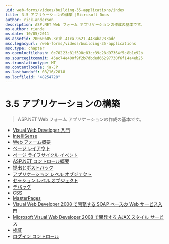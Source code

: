 ```yaml
---
uid: web-forms/videos/building-35-applications/index
title: 3.5 アプリケーションの構築 |Microsoft Docs
author: rick-anderson
description: ASP.NET Web フォーム アプリケーションの作成の基本です。
ms.author: riande
ms.date: 10/05/2011
ms.assetid: 20060b05-3c1b-41ca-9621-4434ba233adc
msc.legacyurl: /web-forms/videos/building-35-applications
msc.type: chapter
ms.openlocfilehash: 0c70223c81f598c83cc39c28d97364f5c8b1e92b
ms.sourcegitcommit: 45ac74e400f9f2b7dbded66297730f6f14a4eb25
ms.translationtype: MT
ms.contentlocale: ja-JP
ms.lasthandoff: 08/16/2018
ms.locfileid: "48254728"
---
```

<a name="building-35-applications"></a>3.5 アプリケーションの構築
====================
> ASP.NET Web フォーム アプリケーションの作成の基本です。


- [Visual Web Developer 入門](intro-to-visual-web-developer.md)
- [IntelliSense](intellisense.md)
- [Web フォーム概要](intro-to-web-forms.md)
- [ページ レイアウト](page-layout.md)
- [ページ ライフサイクル イベント](page-lifecycle-events.md)
- [ASP.NET コントロール概要](intro-to-aspnet-controls.md)
- [提出とポストバック](submit-and-postback.md)
- [アプリケーション レベル オブジェクト](application-level-objects.md)
- [セッション レベル オブジェクト](session-level-objects.md)
- [デバッグ](debugging.md)
- [CSS](css.md)
- [MasterPages](masterpages.md)
- [Visual Web Developer 2008 で開発する SOAP ベースの Web サービス入門](an-introduction-to-soap-based-web-services-with-visual-web-developer-2008.md)
- [Microsoft Visual Web Developer 2008 で開発する AJAX スタイル サービス](ajax-style-services-with-microsoft-visual-web-developer-2008.md)
- [検証](validation.md)
- [ログイン コントロール](login-controls.md)
